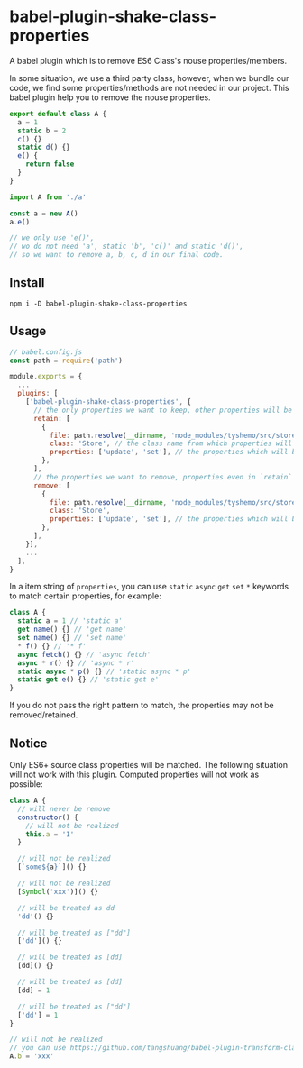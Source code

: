 # babel-plugin-shake-class-properties

A babel plugin which is to remove ES6 Class's nouse properties/members.

In some situation, we use a third party class, however, when we bundle our code, we find some properties/methods are not needed in our project.
This babel plugin help you to remove the nouse properties.

```js
export default class A {
  a = 1
  static b = 2
  c() {}
  static d() {}
  e() {
    return false
  }
}
```

```js
import A from './a'

const a = new A()
a.e()

// we only use 'e()',
// wo do not need 'a', static 'b', 'c()' and static 'd()',
// so we want to remove a, b, c, d in our final code.
```

## Install

```
npm i -D babel-plugin-shake-class-properties
```

## Usage

```js
// babel.config.js
const path = require('path')

module.exports = {
  ...
  plugins: [
    ['babel-plugin-shake-class-properties', {
      // the only properties we want to keep, other properties will be removed (except constructor)
      retain: [
        {
          file: path.resolve(__dirname, 'node_modules/tyshemo/src/store.js'), // the file's absolute path to match
          class: 'Store', // the class name from which properties will be removed
          properties: ['update', 'set'], // the properties which will be kept
        },
      ],
      // the properties we want to remove, properties even in `retain` will be removed
      remove: [
        {
          file: path.resolve(__dirname, 'node_modules/tyshemo/src/store.js'),
          class: 'Store',
          properties: ['update', 'set'], // the properties which will be removed
        },
      ],
    }],
    ...
  ],
}
```

In a item string of `properties`, you can use `static` `async` `get` `set` `*` keywords to match certain properties, for example:

```js
class A {
  static a = 1 // 'static a'
  get name() {} // 'get name'
  set name() {} // 'set name'
  * f() {} // '* f'
  async fetch() {} // 'async fetch'
  async * r() {} // 'async * r'
  static async * p() {} // 'static async * p'
  static get e() {} // 'static get e'
}
```

If you do not pass the right pattern to match, the properties may not be removed/retained.

## Notice

Only ES6+ source class properties will be matched. The following situation will not work with this plugin. Computed properties will not work as possible:

```js
class A {
  // will never be remove
  constructor() {
    // will not be realized
    this.a = '1'
  }

  // will not be realized
  [`some${a}`]() {}

  // will not be realized
  [Symbol('xxx')]() {}

  // will be treated as dd
  'dd'() {}

  // will be treated as ["dd"]
  ['dd']() {}

  // will be treated as [dd]
  [dd]() {}

  // will be treated as [dd]
  [dd] = 1

  // will be treated as ["dd"]
  ['dd'] = 1
}

// will not be realized
// you can use https://github.com/tangshuang/babel-plugin-transform-class-remove-static-properties to remove this
A.b = 'xxx'
```
